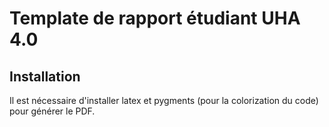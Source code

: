 # Template de rapport étudiant UHA 4.0

## Installation
Il est nécessaire d'installer latex et pygments (pour la colorization du code) pour générer le PDF.